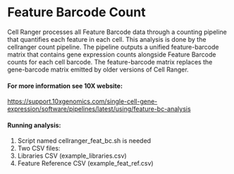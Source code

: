 # Feature Barcode Count

Cell Ranger processes all Feature Barcode data through a counting pipeline that quantifies each feature in each cell. This analysis is done by the cellranger count pipeline. The pipeline outputs a unified feature-barcode matrix that contains gene expression counts alongside Feature Barcode counts for each cell barcode. The feature-barcode matrix replaces the gene-barcode matrix emitted by older versions of Cell Ranger.

#### For more information see 10X website: 
https://support.10xgenomics.com/single-cell-gene-expression/software/pipelines/latest/using/feature-bc-analysis

#### Running analysis:
1. Script named cellranger_feat_bc.sh is needed
2. Two CSV files:
3. Libraries CSV (example_libraries.csv)
4. Feature Reference CSV (example_feat_ref.csv)
